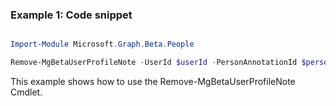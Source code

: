 ### Example 1: Code snippet

```powershell

Import-Module Microsoft.Graph.Beta.People

Remove-MgBetaUserProfileNote -UserId $userId -PersonAnnotationId $personAnnotationId

```
This example shows how to use the Remove-MgBetaUserProfileNote Cmdlet.

